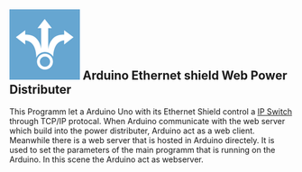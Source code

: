 <!---
 license: Licensed to the Apache Software Foundation (ASF) under one
         or more contributor license agreements.  See the NOTICE file
         distributed with this work for additional information
         regarding copyright ownership.  The ASF licenses this file
         to you under the Apache License, Version 2.0 (the
         "License"); you may not use this file except in compliance
         with the License.  You may obtain a copy of the License at

           http://www.apache.org/licenses/LICENSE-2.0

         Unless required by applicable law or agreed to in writing,
         software distributed under the License is distributed on an
         "AS IS" BASIS, WITHOUT WARRANTIES OR CONDITIONS OF ANY
         KIND, either express or implied.  See the License for the
         specific language governing permissions and limitations
         under the License.
-->
## ![Arduino Web Power Distributer](https://github.com/Gfast2/Arduino_Ethernetshield_Web_Power_Distributer/blob/master/icon.png) Arduino Ethernet shield Web Power Distributer

This Programm let a Arduino Uno with its Ethernet Shield control a [IP Switch](http://www.junghanns.net/en/ip_switch_produkt.html) through TCP/IP protocal. 
When Arduino communicate with the web server which build into the power distributer, Arduino act as a web client. Meanwhile there is a web server that is hosted in Arduino directely. It is used to set the parameters of the main programm that is running on the Arduino. In this scene the Arduino act as webserver. 
